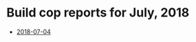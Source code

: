 # Build cop reports for July, 2018

* [2018-07-04](https://bitbucket.org/osrf/gazebo/wiki/buildcop/2018/07/04.md)